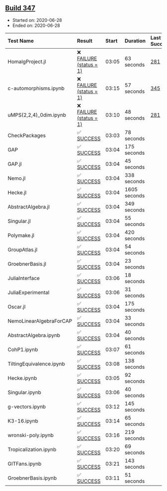 ## [Build 347](https://oscarci.mathematik.uni-kl.de/job/oscar-stable/347/)

* Started on: 2020-06-28
* Ended on: 2020-06-28

| Test Name    | Result | Start | Duration | Last Success | First Failure |
|:-------------|:-------|:------|:---------|:-------------|:--------------|
| HomalgProject.jl | ❌ [FAILURE (status = 1)](https://oscarci.mathematik.uni-kl.de/job/oscar-stable/347/artifact/logs/build-347/HomalgProject.jl.log) | 03:05 | 63 seconds | [281](https://oscarci.mathematik.uni-kl.de/job/oscar-stable/281/) | [282](https://oscarci.mathematik.uni-kl.de/job/oscar-stable/282/) |
| c-automorphisms.ipynb | ❌ [FAILURE (status = 1)](https://oscarci.mathematik.uni-kl.de/job/oscar-stable/347/artifact/logs/build-347/c-automorphisms.ipynb.log) | 03:15 | 57 seconds | [345](https://oscarci.mathematik.uni-kl.de/job/oscar-stable/345/) | [346](https://oscarci.mathematik.uni-kl.de/job/oscar-stable/346/) |
| uMPS(2,2,4)_0dim.ipynb | ❌ [FAILURE (status = 1)](https://oscarci.mathematik.uni-kl.de/job/oscar-stable/347/artifact/logs/build-347/uMPS-2-2-4-_0dim.ipynb.log) | 03:10 | 48 seconds | [281](https://oscarci.mathematik.uni-kl.de/job/oscar-stable/281/) | [282](https://oscarci.mathematik.uni-kl.de/job/oscar-stable/282/) |
| CheckPackages | ✅ [SUCCESS](https://oscarci.mathematik.uni-kl.de/job/oscar-stable/347/artifact/logs/build-347/CheckPackages.log) | 03:03 | 78 seconds |  |  |
| GAP | ✅ [SUCCESS](https://oscarci.mathematik.uni-kl.de/job/oscar-stable/347/artifact/logs/build-347/GAP.log) | 03:04 | 175 seconds |  |  |
| GAP.jl | ✅ [SUCCESS](https://oscarci.mathematik.uni-kl.de/job/oscar-stable/347/artifact/logs/build-347/GAP.jl.log) | 03:04 | 45 seconds |  |  |
| Nemo.jl | ✅ [SUCCESS](https://oscarci.mathematik.uni-kl.de/job/oscar-stable/347/artifact/logs/build-347/Nemo.jl.log) | 03:04 | 338 seconds |  |  |
| Hecke.jl | ✅ [SUCCESS](https://oscarci.mathematik.uni-kl.de/job/oscar-stable/347/artifact/logs/build-347/Hecke.jl.log) | 03:04 | 1605 seconds |  |  |
| AbstractAlgebra.jl | ✅ [SUCCESS](https://oscarci.mathematik.uni-kl.de/job/oscar-stable/347/artifact/logs/build-347/AbstractAlgebra.jl.log) | 03:04 | 349 seconds |  |  |
| Singular.jl | ✅ [SUCCESS](https://oscarci.mathematik.uni-kl.de/job/oscar-stable/347/artifact/logs/build-347/Singular.jl.log) | 03:04 | 55 seconds |  |  |
| Polymake.jl | ✅ [SUCCESS](https://oscarci.mathematik.uni-kl.de/job/oscar-stable/347/artifact/logs/build-347/Polymake.jl.log) | 03:04 | 420 seconds |  |  |
| GroupAtlas.jl | ✅ [SUCCESS](https://oscarci.mathematik.uni-kl.de/job/oscar-stable/347/artifact/logs/build-347/GroupAtlas.jl.log) | 03:04 | 54 seconds |  |  |
| GroebnerBasis.jl | ✅ [SUCCESS](https://oscarci.mathematik.uni-kl.de/job/oscar-stable/347/artifact/logs/build-347/GroebnerBasis.jl.log) | 03:04 | 23 seconds |  |  |
| JuliaInterface | ✅ [SUCCESS](https://oscarci.mathematik.uni-kl.de/job/oscar-stable/347/artifact/logs/build-347/JuliaInterface.log) | 03:06 | 18 seconds |  |  |
| JuliaExperimental | ✅ [SUCCESS](https://oscarci.mathematik.uni-kl.de/job/oscar-stable/347/artifact/logs/build-347/JuliaExperimental.log) | 03:06 | 31 seconds |  |  |
| Oscar.jl | ✅ [SUCCESS](https://oscarci.mathematik.uni-kl.de/job/oscar-stable/347/artifact/logs/build-347/Oscar.jl.log) | 03:04 | 175 seconds |  |  |
| NemoLinearAlgebraForCAP | ✅ [SUCCESS](https://oscarci.mathematik.uni-kl.de/job/oscar-stable/347/artifact/logs/build-347/NemoLinearAlgebraForCAP.log) | 03:04 | 33 seconds |  |  |
| AbstractAlgebra.ipynb | ✅ [SUCCESS](https://oscarci.mathematik.uni-kl.de/job/oscar-stable/347/artifact/logs/build-347/AbstractAlgebra.ipynb.log) | 03:04 | 40 seconds |  |  |
| CohP1.ipynb | ✅ [SUCCESS](https://oscarci.mathematik.uni-kl.de/job/oscar-stable/347/artifact/logs/build-347/CohP1.ipynb.log) | 03:07 | 61 seconds |  |  |
| TiltingEquivalence.ipynb | ✅ [SUCCESS](https://oscarci.mathematik.uni-kl.de/job/oscar-stable/347/artifact/logs/build-347/TiltingEquivalence.ipynb.log) | 03:08 | 138 seconds |  |  |
| Hecke.ipynb | ✅ [SUCCESS](https://oscarci.mathematik.uni-kl.de/job/oscar-stable/347/artifact/logs/build-347/Hecke.ipynb.log) | 03:05 | 92 seconds |  |  |
| Singular.ipynb | ✅ [SUCCESS](https://oscarci.mathematik.uni-kl.de/job/oscar-stable/347/artifact/logs/build-347/Singular.ipynb.log) | 03:06 | 40 seconds |  |  |
| g-vectors.ipynb | ✅ [SUCCESS](https://oscarci.mathematik.uni-kl.de/job/oscar-stable/347/artifact/logs/build-347/g-vectors.ipynb.log) | 03:12 | 145 seconds |  |  |
| K3-16.ipynb | ✅ [SUCCESS](https://oscarci.mathematik.uni-kl.de/job/oscar-stable/347/artifact/logs/build-347/K3-16.ipynb.log) | 03:14 | 65 seconds |  |  |
| wronski-poly.ipynb | ✅ [SUCCESS](https://oscarci.mathematik.uni-kl.de/job/oscar-stable/347/artifact/logs/build-347/wronski-poly.ipynb.log) | 03:16 | 219 seconds |  |  |
| Tropicalization.ipynb | ✅ [SUCCESS](https://oscarci.mathematik.uni-kl.de/job/oscar-stable/347/artifact/logs/build-347/Tropicalization.ipynb.log) | 03:20 | 69 seconds |  |  |
| GITFans.ipynb | ✅ [SUCCESS](https://oscarci.mathematik.uni-kl.de/job/oscar-stable/347/artifact/logs/build-347/GITFans.ipynb.log) | 03:21 | 143 seconds |  |  |
| GroebnerBasis.ipynb | ✅ [SUCCESS](https://oscarci.mathematik.uni-kl.de/job/oscar-stable/347/artifact/logs/build-347/GroebnerBasis.ipynb.log) | 03:11 | 51 seconds |  |  |
